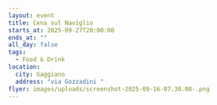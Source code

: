 ```yaml
---
layout: event
title: Cena sul Naviglio
starts_at: 2025-09-27T20:00:00
ends_at: ""
all_day: false
tags:
  - Food & Drink
location:
  city: Gaggiano
  address: "via Gozzadini "
flyer: images/uploads/screenshot-2025-09-16-07.30.08-.png
---
```

